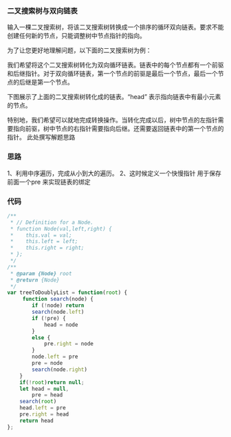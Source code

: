 ### 二叉搜索树与双向链表
输入一棵二叉搜索树，将该二叉搜索树转换成一个排序的循环双向链表。要求不能创建任何新的节点，只能调整树中节点指针的指向。

 

为了让您更好地理解问题，以下面的二叉搜索树为例：

 



 

我们希望将这个二叉搜索树转化为双向循环链表。链表中的每个节点都有一个前驱和后继指针。对于双向循环链表，第一个节点的前驱是最后一个节点，最后一个节点的后继是第一个节点。

下图展示了上面的二叉搜索树转化成的链表。“head” 表示指向链表中有最小元素的节点。

 



 

特别地，我们希望可以就地完成转换操作。当转化完成以后，树中节点的左指针需要指向前驱，树中节点的右指针需要指向后继。还需要返回链表中的第一个节点的指针。
此处撰写解题思路

### 思路

1、利用中序遍历，完成从小到大的遍历。
2、这时候定义一个快慢指针 用于保存前面一个pre 来实现链表的绑定

### 代码

```javascript
/**
 * // Definition for a Node.
 * function Node(val,left,right) {
 *    this.val = val;
 *    this.left = left;
 *    this.right = right;
 * };
 */
/**
 * @param {Node} root
 * @return {Node}
 */
var treeToDoublyList = function(root) {
     function search(node) {
        if (!node) return 
        search(node.left) 
        if (!pre) {
            head = node  
        }
        else {
            pre.right = node  
        }
        node.left = pre   
        pre = node
        search(node.right)
    }
    if(!root)return null;
    let head = null,
        pre = head
    search(root)
    head.left = pre
    pre.right = head
    return head
};


```